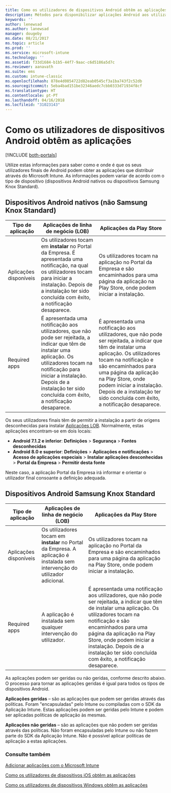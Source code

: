 ```yaml
---
title: Como os utilizadores de dispositivos Android obtêm as aplicações
description: Métodos para disponibilizar aplicações Android aos utilizadores finais
keywords: ''
author: lenewsad
ms.author: lanewsad
manager: dougeby
ms.date: 08/21/2017
ms.topic: article
ms.prod: ''
ms.service: microsoft-intune
ms.technology: ''
ms.assetid: f33d1684-b1b5-44f7-9aac-c6d5186a5d7c
ms.reviewer: aanavath
ms.suite: ems
ms.custom: intune-classic
ms.openlocfilehash: 878e4d0854722d82eab0545cf3a1ba743f2c52db
ms.sourcegitcommit: 5eba4bad151be32346aedc7cbb0333d71934f8cf
ms.translationtype: HT
ms.contentlocale: pt-PT
ms.lasthandoff: 04/16/2018
ms.locfileid: "31023143"
---
```

# <a name="how-your-android-users-get-their-apps"></a>Como os utilizadores de dispositivos Android obtêm as aplicações

[!INCLUDE [both-portals](./includes/note-for-both-portals.md)]

Utilize estas informações para saber como e onde é que os seus utilizadores finais de Android podem obter as aplicações que distribuir através do Microsoft Intune. As informações podem variar de acordo com o tipo de dispositivo (dispositivos Android nativos ou dispositivos Samsung Knox Standard).

## <a name="native-non-samsung-knox-standard-android-devices"></a>Dispositivos Android nativos (não Samsung Knox Standard)

| Tipo de aplicação | Aplicações de linha de negócio (LOB) | Aplicações da Play Store  |
| ------------- |-------------| -----|
| Aplicações disponíveis      | Os utilizadores tocam em **instalar** no Portal da Empresa. É apresentada uma notificação, na qual os utilizadores tocam para iniciar a instalação. Depois de a instalação ter sido concluída com êxito, a notificação desaparece. | Os utilizadores tocam na aplicação no Portal da Empresa e são encaminhados para uma página da aplicação na Play Store, onde podem iniciar a instalação.|
| Required apps      | É apresentada uma notificação aos utilizadores, que não pode ser rejeitada, a indicar que têm de instalar uma aplicação. Os utilizadores tocam na notificação para iniciar a instalação. Depois de a instalação ter sido concluída com êxito, a notificação desaparece.    | É apresentada uma notificação aos utilizadores, que não pode ser rejeitada, a indicar que têm de instalar uma aplicação. Os utilizadores tocam na notificação e são encaminhados para uma página da aplicação na Play Store, onde podem iniciar a instalação. Depois de a instalação ter sido concluída com êxito, a notificação desaparece. |

Os seus utilizadores finais têm de permitir a instalação a partir de origens desconhecidas para instalar [Aplicações LOB](lob-apps-android.md). Normalmente, estas aplicações encontram-se em dois locais:

* **Android 7.1.2 e inferior**: **Definições** > **Segurança** > **Fontes desconhecidas**
* **Android 8.0 e superior**: **Definições** > **Aplicações e notificações** > **Acesso de aplicações especiais** > **Instalar aplicações desconhecidas** > **Portal da Empresa** > **Permitir desta fonte**

Neste caso, a aplicação Portal da Empresa irá informar e orientar o utilizador final consoante a definição adequada. 


## <a name="samsung-knox-standard-android-devices"></a>Dispositivos Android Samsung Knox Standard

| Tipo de aplicação | Aplicações de linha de negócio (LOB) | Aplicações da Play Store  |
| ------------- |-------------| -----|
| Aplicações disponíveis      | Os utilizadores tocam em **instalar** no Portal da Empresa. A aplicação é instalada sem intervenção do utilizador adicional. | Os utilizadores tocam na aplicação no Portal da Empresa e são encaminhados para uma página da aplicação na Play Store, onde podem iniciar a instalação.|
| Required apps      | A aplicação é instalada sem qualquer intervenção do utilizador.    | É apresentada uma notificação aos utilizadores, que não pode ser rejeitada, a indicar que têm de instalar uma aplicação. Os utilizadores tocam na notificação e são encaminhados para uma página da aplicação na Play Store, onde podem iniciar a instalação. Depois de a instalação ter sido concluída com êxito, a notificação desaparece. |

As aplicações podem ser geridas ou não geridas, conforme descrito abaixo. O processo para tornar as aplicações geridas é igual para todos os tipos de dispositivos Android.

**Aplicações geridas** – são as aplicações que podem ser geridas através das políticas. Foram "encapsuladas" pelo Intune ou compiladas com o SDK da Aplicação Intune. Estas aplicações podem ser geridas pelo Intune e podem ser aplicadas políticas de aplicação às mesmas.

**Aplicações não geridas** – são as aplicações que não podem ser geridas através das políticas. Não foram encapsuladas pelo Intune ou não fazem parte do SDK da Aplicação Intune. Não é possível aplicar políticas de aplicação a estas aplicações.

### <a name="see-also"></a>Consulte também
[Adicionar aplicações com o Microsoft Intune](apps-add.md)

[Como os utilizadores de dispositivos iOS obtêm as aplicações](end-user-apps-ios.md)

[Como os utilizadores de dispositivos Windows obtêm as aplicações](end-user-apps-windows.md)
